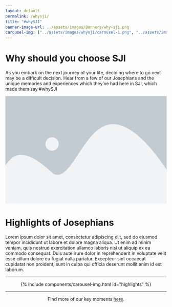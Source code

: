 ```yaml
---
layout: default
permalink: /whysji/
title: "#whySJI"
banner-image-url: ../assets/images/Banners/why-sji.png
carousel-img: ["../assets/images/whysji/carousel-1.png", "../assets/images/whysji/carousel-2.png", "../assets/images/whysji/carousel-3.png", "../assets/images/whysji/carousel-1.png"]
---
```


<style>
  .flex-container {
    display: flex;
    gap: 1vw;
    margin: auto;
    flex-wrap: wrap;
    justify-content: center;
    overflow: hidden;
  }
</style>

# Why should you choose SJI
As you embark on the next journey of your life, deciding where to go next may be a difficult decision. Hear from a few of our Josephians and the unique memories and experiences which they’ve had here in SJI, which made them say #whySJI

<img class="video-placeholder" src="../assets/images/image-placeholder.png">

# Highlights of Josephians
Lorem ipsum dolor sit amet, consectetur adipiscing elit, sed do eiusmod tempor incididunt ut labore et dolore magna aliqua. Ut enim ad minim veniam, quis nostrud exercitation ullamco laboris nisi ut aliquip ex ea commodo consequat. Duis aute irure dolor in reprehenderit in voluptate velit esse cillum dolore eu fugiat nulla pariatur. Excepteur sint occaecat cupidatat non proident, sunt in culpa qui officia deserunt mollit anim id est laborum.
<hr>
<div class="flex-container">
  {% include components/carousel-img.html id="highlights" %}
</div>
<hr>

<div style="width: 100%; text-align: center;">
  <p>Find more of our key moments <a href="https://www.flickr.com/photos/stjosephsinstitution/">here</a>.</p>
</div>